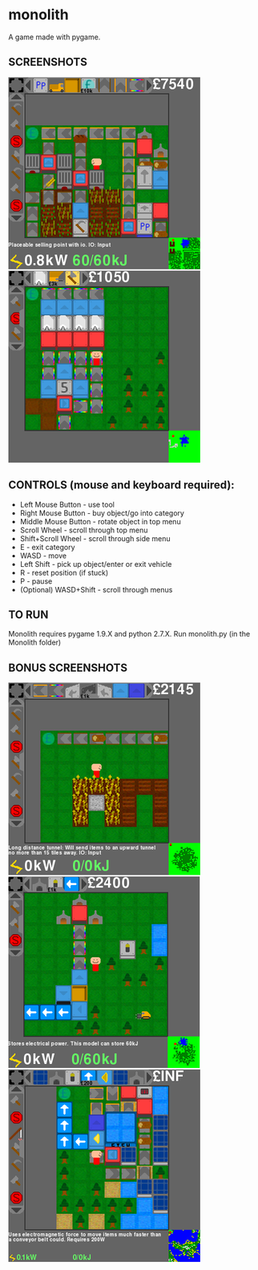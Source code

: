 # monolith
A game made with pygame.
## SCREENSHOTS
![Screenshot 1](/Assets/Screenshots/1.png)
![Screenshot 2](/Assets/Screenshots/2.png)
## CONTROLS (mouse and keyboard required):
  * Left Mouse Button - use tool 
  * Right Mouse Button - buy object/go into category 
  * Middle Mouse Button - rotate object in top menu 
  * Scroll Wheel - scroll through top menu 
  * Shift+Scroll Wheel - scroll through side menu 
  * E - exit category 
  * WASD - move
  * Left Shift - pick up object/enter or exit vehicle
  * R - reset position (if stuck)
  * P - pause 
  * (Optional) WASD+Shift - scroll through menus  

## TO RUN

Monolith requires pygame 1.9.X and python 2.7.X. Run monolith.py (in the Monolith folder)
## BONUS SCREENSHOTS

![Screenshot 3](/Assets/Screenshots/3.png)
![Screenshot 4](/Assets/Screenshots/4.png)
![Screenshot 5](/Assets/Screenshots/5.png)
